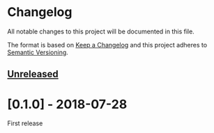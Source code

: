 # Changelog
All notable changes to this project will be documented in this file.

The format is based on [Keep a Changelog](http://keepachangelog.com/en/1.0.0/)
and this project adheres to [Semantic Versioning](http://semver.org/spec/v2.0.0.html).

## [Unreleased]

# [0.1.0] - 2018-07-28

First release

[Unreleased]: https://github.com/lukaspustina/nmap-analyze/compare/v0.1.0...HEAD
[0.0.20]: https://github.com/lukaspustina/nmap-analyze/compare/v0.0.2...v0.1.0

